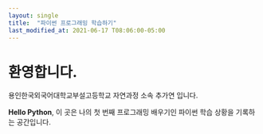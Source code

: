 ```yaml
---
layout: single
title:  "파이썬 프로그래밍 학습하기"
last_modified_at: 2021-06-17 T08:06:00-05:00
---
```


# 환영합니다.

용인한국외국어대학교부설고등학교 자연과정 소속 추가연 입니다. 

**Hello Python**, 이 곳은 나의 첫 번째 프로그래밍 배우기인 파이썬 학습 상황을 기록하는 공간입니다.
